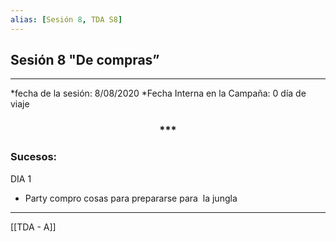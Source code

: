```yaml
---
alias: [Sesión 8, TDA S8]
---
```


## Sesión 8 "De compras”

___

*fecha de la sesión: 8/08/2020
*Fecha Interna en la Campaña: 0 día de viaje

<div align='center'>
<h3> *** </h3>
</div>

### Sucesos:

DIA 1
- Party compro cosas para prepararse para  la jungla


---

[[TDA - A]]